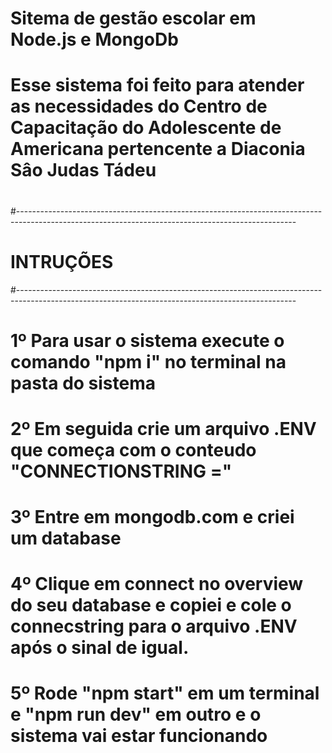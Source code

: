 # Sitema de gestão escolar em Node.js e MongoDb
#
# Esse sistema foi feito para atender as necessidades do Centro de Capacitação do Adolescente de Americana pertencente a Diaconia Sâo Judas Tádeu
#
#---------------------------------------------------------------------------------------------------------------------------------------------------
# INTRUÇÕES
#---------------------------------------------------------------------------------------------------------------------------------------------------
# 1º Para usar o sistema execute o comando "npm i" no terminal na pasta do sistema
# 2º Em seguida crie um arquivo .ENV que começa com o conteudo "CONNECTIONSTRING ="
# 3º Entre em mongodb.com e criei um database
# 4º Clique em connect no overview do seu database e copiei e cole o connecstring para o arquivo .ENV após o sinal de igual.
# 5º Rode "npm start" em um terminal e "npm run dev" em outro e o sistema vai estar funcionando

